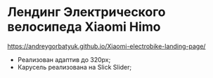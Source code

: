 # Лендинг Электрического велосипеда Xiaomi Himo

https://andreygorbatyuk.github.io/Xiaomi-electrobike-landing-page/

- Реализован адаптив до 320px;
- Карусель реализована на Slick Slider;

